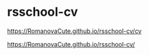 # rsschool-cv

https://RomanovaCute.github.io/rsschool-cv/cv

https://RomanovaCute.github.io/rsschool-cv/
